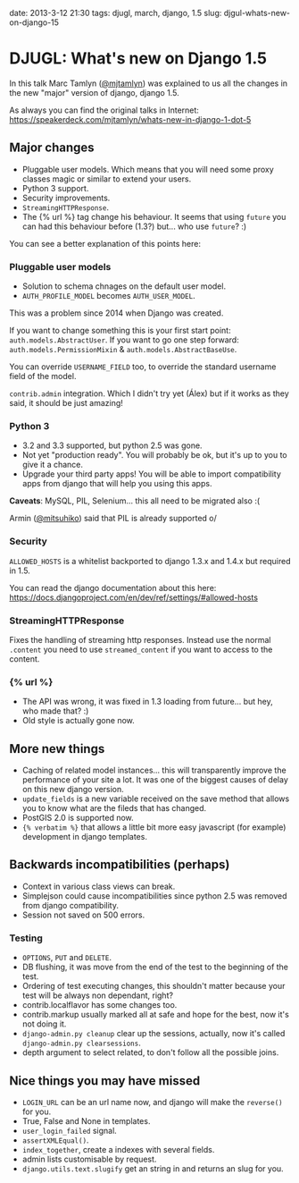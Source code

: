 date: 2013-3-12 21:30
tags: djugl, march, django, 1.5
slug: djgul-whats-new-on-django-15

DJUGL: What's new on Django 1.5
===============================

In this talk Marc Tamlyn ([@mjtamlyn](https://twitter.com/mjtamlyn)) was
explained to us all the changes in the new "major" version of django,
django 1.5.

As always you can find the original talks in Internet:
https://speakerdeck.com/mjtamlyn/whats-new-in-django-1-dot-5

Major changes
-------------

-   Pluggable user models. Which means that you will need some proxy
    classes magic or similar to extend your users.
-   Python 3 support.
-   Security improvements.
-   `StreamingHTTPResponse`.
-   The {% url %} tag change his behaviour. It seems that using `future`
    you can had this behaviour before (1.3?) but... who use `future`? :)

You can see a better explanation of this points here:

### Pluggable user models

-   Solution to schema chnages on the default user model.
-   `AUTH_PROFILE_MODEL` becomes `AUTH_USER_MODEL`.

This was a problem since 2014 when Django was created.

If you want to change something this is your first start point:
`auth.models.AbstractUser`. If you want to go one step forward:
`auth.models.PermissionMixin` & `auth.models.AbstractBaseUse`.

You can override `USERNAME_FIELD` too, to override the standard username
field of the model.

`contrib.admin` integration. Which I didn't try yet (Álex) but if it
works as they said, it should be just amazing!

### Python 3

-   3.2 and 3.3 supported, but python 2.5 was gone.
-   Not yet "production ready". You will probably be ok, but it's up to
    you to give it a chance.
-   Upgrade your third party apps! You will be able to import
    compatibility apps from django that will help you using this apps.

**Caveats**: MySQL, PIL, Selenium... this all need to be migrated also
:(

Armin ([@mitsuhiko](https://twitter.com/mitsuhiko)) said that PIL is
already supported o/

### Security

`ALLOWED_HOSTS` is a whitelist backported to django 1.3.x and 1.4.x but
required in 1.5.

You can read the django documentation about this here:
<https://docs.djangoproject.com/en/dev/ref/settings/#allowed-hosts>

### StreamingHTTPResponse

Fixes the handling of streaming http responses. Instead use the normal
`.content` you need to use `streamed_content` if you want to access to
the content.

### {% url %}

-   The API was wrong, it was fixed in 1.3 loading from future... but
    hey, who made that? :)
-   Old style is actually gone now.

More new things
---------------

-   Caching of related model instances... this will transparently
    improve the performance of your site a lot. It was one of the
    biggest causes of delay on this new django version.
-   `update_fields` is a new variable received on the save method that
    allows you to know what are the fileds that has changed.
-   PostGIS 2.0 is supported now.
-   `{% verbatim %}` that allows a little bit more easy javascript (for
    example) development in django templates.

Backwards incompatibilities (perhaps)
-------------------------------------

-   Context in various class views can break.
-   Simplejson could cause incompatibilities since python 2.5 was
    removed from django compatibility.
-   Session not saved on 500 errors.

### Testing

-   `OPTIONS`, `PUT` and `DELETE`.
-   DB flushing, it was move from the end of the test to the beginning
    of the test.
-   Ordering of test executing changes, this shouldn't matter because
    your test will be always non dependant, right?
-   contrib.localflavor has some changes too.
-   contrib.markup usually marked all at safe and hope for the best, now
    it's not doing it.
-   `django-admin.py cleanup` clear up the sessions, actually, now it's
    called `django-admin.py clearsessions`.
-   depth argument to select related, to don't follow all the possible
    joins.

Nice things you may have missed
-------------------------------

-   `LOGIN_URL` can be an url name now, and django will make the
    `reverse()` for you.
-   True, False and None in templates.
-   `user_login_failed` signal.
-   `assertXMLEqual()`.
-   `index_together`, create a indexes with several fields.
-   admin lists customisable by request.
-   `django.utils.text.slugify` get an string in and returns an slug for
    you.
